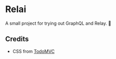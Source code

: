 # Relai

A small project for trying out GraphQL and Relay. :grapes:

## Credits

* CSS from [TodoMVC](https://github.com/tastejs/todomvc-app-css)
